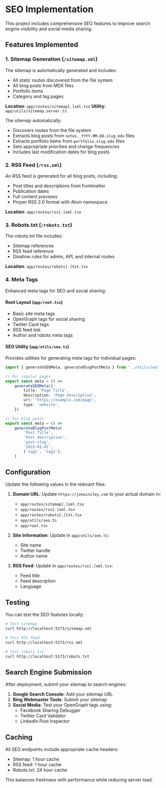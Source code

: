 # SEO Implementation

This project includes comprehensive SEO features to improve search engine
visibility and social media sharing.

## Features Implemented

### 1. Sitemap Generation (`/sitemap.xml`)

The sitemap is automatically generated and includes:

- All static routes discovered from the file system
- All blog posts from MDX files
- Portfolio items
- Category and tag pages

**Location**: `app/routes/sitemap[.]xml.tsx` **Utility**:
`app/utils/sitemap.server.ts`

The sitemap automatically:

- Discovers routes from the file system
- Extracts blog posts from `notes._YYYY-MM-DD.slug.mdx` files
- Extracts portfolio items from `portfolio.slug.mdx` files
- Sets appropriate priorities and change frequencies
- Includes last modification dates for blog posts

### 2. RSS Feed (`/rss.xml`)

An RSS feed is generated for all blog posts, including:

- Post titles and descriptions from frontmatter
- Publication dates
- Full content previews
- Proper RSS 2.0 format with Atom namespace

**Location**: `app/routes/rss[.]xml.tsx`

### 3. Robots.txt (`/robots.txt`)

The robots.txt file includes:

- Sitemap references
- RSS feed reference
- Disallow rules for admin, API, and internal routes

**Location**: `app/routes/robots[.]txt.tsx`

### 4. Meta Tags

Enhanced meta tags for SEO and social sharing:

#### Root Layout (`app/root.tsx`)

- Basic site meta tags
- OpenGraph tags for social sharing
- Twitter Card tags
- RSS feed link
- Author and robots meta tags

#### SEO Utility (`app/utils/seo.ts`)

Provides utilities for generating meta tags for individual pages:

```typescript
import { generateSEOMeta, generateBlogPostMeta } from '../utils/seo'

// For regular pages
export const meta = () =>
	generateSEOMeta({
		title: 'Page Title',
		description: 'Page description',
		url: 'https://example.com/page',
		type: 'website',
	})

// For blog posts
export const meta = () =>
	generateBlogPostMeta(
		'Post Title',
		'Post description',
		'post-slug',
		'2025-01-01',
		['tag1', 'tag2'],
	)
```

## Configuration

Update the following values in the relevant files:

1. **Domain URL**: Update `https://jonwinsley.com` to your actual domain in:

   - `app/routes/sitemap[.]xml.tsx`
   - `app/routes/rss[.]xml.tsx`
   - `app/routes/robots[.]txt.tsx`
   - `app/utils/seo.ts`
   - `app/root.tsx`

2. **Site Information**: Update in `app/utils/seo.ts`:

   - Site name
   - Twitter handle
   - Author name

3. **RSS Feed**: Update in `app/routes/rss[.]xml.tsx`:
   - Feed title
   - Feed description
   - Language

## Testing

You can test the SEO features locally:

```bash
# Test sitemap
curl http://localhost:5173/sitemap.xml

# Test RSS feed
curl http://localhost:5173/rss.xml

# Test robots.txt
curl http://localhost:5173/robots.txt
```

## Search Engine Submission

After deployment, submit your sitemap to search engines:

1. **Google Search Console**: Add your sitemap URL
2. **Bing Webmaster Tools**: Submit your sitemap
3. **Social Media**: Test your OpenGraph tags using:
   - Facebook Sharing Debugger
   - Twitter Card Validator
   - LinkedIn Post Inspector

## Caching

All SEO endpoints include appropriate cache headers:

- Sitemap: 1 hour cache
- RSS feed: 1 hour cache
- Robots.txt: 24 hour cache

This balances freshness with performance while reducing server load.
